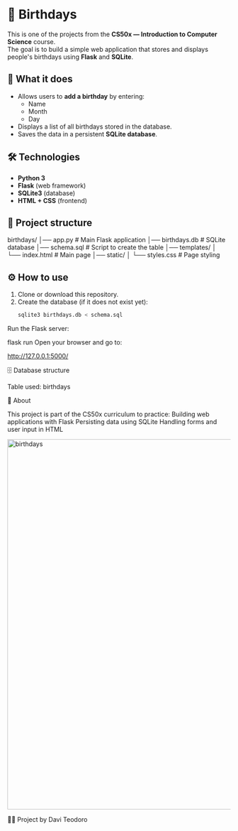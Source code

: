 # 🎂 Birthdays

This is one of the projects from the **CS50x — Introduction to Computer Science** course.  
The goal is to build a simple web application that stores and displays people's birthdays using **Flask** and **SQLite**.


## 📌 What it does
- Allows users to **add a birthday** by entering:
  - Name
  - Month
  - Day
- Displays a list of all birthdays stored in the database.
- Saves the data in a persistent **SQLite database**.


## 🛠️ Technologies
- **Python 3**
- **Flask** (web framework)
- **SQLite3** (database)
- **HTML + CSS** (frontend)


## 📂 Project structure
birthdays/
│── app.py # Main Flask application
│── birthdays.db # SQLite database
│── schema.sql # Script to create the table
│── templates/
│ └── index.html # Main page
│── static/
│ └── styles.css # Page styling


## ⚙️ How to use
1. Clone or download this repository.
2. Create the database (if it does not exist yet):
   ```bash
   sqlite3 birthdays.db < schema.sql
Run the Flask server:

flask run
Open your browser and go to:

http://127.0.0.1:5000/

🗄️ Database structure

Table used: birthdays

📖 About

This project is part of the CS50x curriculum to practice:
Building web applications with Flask
Persisting data using SQLite
Handling forms and user input in HTML

<img width="1392" height="834" alt="birthdays" src="https://github.com/user-attachments/assets/ae9f35ab-270c-418b-b0d9-4dbb4607ea40" />

👨‍💻 Project by Davi Teodoro
